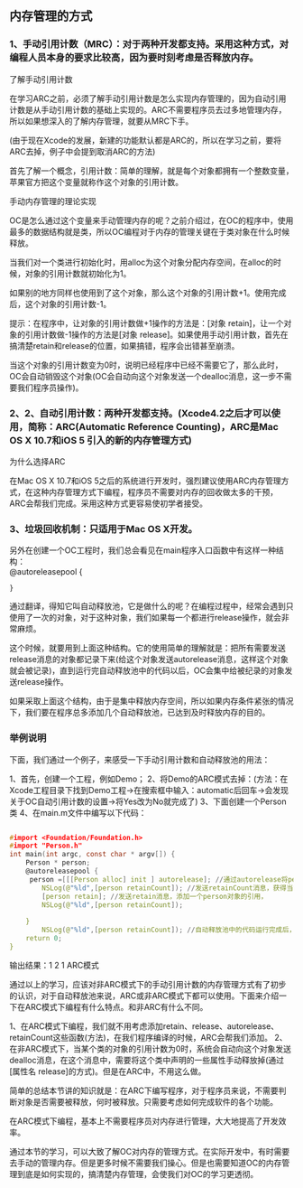 
## 内存管理的方式


 

### 1、手动引用计数（MRC）：对于两种开发都支持。采用这种方式，对编程人员本身的要求比较高，因为要时刻考虑是否释放内存。

了解手动引用计数
 
在学习ARC之前，必须了解手动引用计数是怎么实现内存管理的，因为自动引用计数是从手动引用计数的基础上实现的。ARC不需要程序员去过多地管理内存，所以如果想深入的了解内存管理，就要从MRC下手。
 
(由于现在Xcode的发展，新建的功能默认都是ARC的，所以在学习之前，要将ARC去掉，例子中会提到取消ARC的方法)
 
首先了解一个概念，引用计数：简单的理解，就是每个对象都拥有一个整数变量，苹果官方把这个变量就称作这个对象的引用计数。
 
手动内存管理的理论实现
 
OC是怎么通过这个变量来手动管理内存的呢？之前介绍过，在OC的程序中，使用最多的数据结构就是类，所以OC编程对于内存的管理关键在于类对象在什么时候释放。
 
当我们对一个类进行初始化时，用alloc为这个对象分配内存空间，在alloc的时候，对象的引用计数就初始化为1。
 
如果别的地方同样也使用到了这个对象，那么这个对象的引用计数+1。使用完成后，这个对象的引用计数-1。
 
提示：在程序中，让对象的引用计数做+1操作的方法是：[对象 retain]，让一个对象的引用计数做-1操作的方法是[对象 release]。如果使用手动引用计数，首先在搞清楚retain和release的位置，如果搞错，程序会出错甚至崩溃。
 
当这个对象的引用计数变为0时，说明已经程序中已经不需要它了，那么此时，OC会自动销毁这个对象(OC会自动向这个对象发送一个dealloc消息，这一步不需要我们程序员操作)。
 
### 2、2、自动引用计数：两种开发都支持。(Xcode4.2之后才可以使用，简称：ARC(Automatic Reference Counting)，ARC是Mac OS X 10.7和iOS 5 引入的新的内存管理方式)
 
为什么选择ARC
 
在Mac OS X 10.7和iOS 5之后的系统进行开发时，强烈建议使用ARC内存管理方式，在这种内存管理方式下编程，程序员不需要对内存的回收做太多的干预，ARC会帮我们完成。采用这种方式更容易使初学者接受。


### 3、垃圾回收机制：只适用于Mac OS X开发。
 
另外在创建一个OC工程时，我们总会看见在main程序入口函数中有这样一种结构：  
        @autoreleasepool {
      
    }
通过翻译，得知它叫自动释放池，它是做什么的呢？在编程过程中，经常会遇到只使用了一次的对象，对于这种对象，我们如果每一个都进行release操作，就会非常麻烦。
          
这个时候，就要用到上面这种结构。它的使用简单的理解就是：把所有需要发送release消息的对象都记录下来(给这个对象发送autorelease消息，这样这个对象就会被记录)，直到运行完自动释放池中的代码以后，OC会集中给被纪录的对象发送release操作。
 
如果采取上面这个结构，由于是集中释放内存空间，所以如果内存条件紧张的情况下，我们要在程序总多添加几个自动释放池，已达到及时释放内存的目的。

### 举例说明
 
下面，我们通过一个例子，来感受一下手动引用计数和自动释放池的用法：

1、首先，创建一个工程，例如Demo；
2、将Demo的ARC模式去掉：(方法：在Xcode工程目录下找到Demo工程->在搜索框中输入：automatic后回车->会发现关于OC自动引用计数的设置->将Yes改为No就完成了)
3、下面创建一个Person类
4、在main.m文件中编写以下代码：

```c

#import <Foundation/Foundation.h>
#import "Person.h"
int main(int argc, const char * argv[]) {
    Person * person;
    @autoreleasepool {
     person =[[[Person alloc] init ] autorelease]; //通过autorelease将person对象添加到自动释放池中
        NSLog(@"%ld",[person retainCount]); //发送retainCount消息，获得当前对象的引用计数的值。
        [person retain]; //发送retain消息，添加一个person对象的引用，
        NSLog(@"%ld",[person retainCount]);
  
    }
        NSLog(@"%ld",[person retainCount]); //自动释放池中的代码运行完成后，自动释放池会被销毁，其中所包含对象的引用计数都会-1，对于引用计数为0的对象会被销毁
    return 0;
}

```

输出结果：1
2
1
ARC模式

通过以上的学习，应该对非ARC模式下的手动引用计数的内存管理方式有了初步的认识，对于自动释放池来说，ARC或非ARC模式下都可以使用。下面来介绍一下在ARC模式下编程有什么特点。和非ARC有什么不同。

1、在ARC模式下编程，我们就不用考虑添加retain、release、autorelease、retainCount这些函数(方法)，在我们程序编译的时候，ARC会帮我们添加。
2、在非ARC模式下，当某个类的对象的引用计数为0时，系统会自动向这个对象发送dealloc消息，在这个消息中，需要将这个类中声明的一些属性手动释放掉(通过[属性名 release]的方式)。但是在ARC中，不用这么做。
 
简单的总结本节讲的知识就是：在ARC下编写程序，对于程序员来说，不需要判断对象是否需要被释放，何时被释放。只需要考虑如何完成软件的各个功能。
 
在ARC模式下编程，基本上不需要程序员对内存进行管理，大大地提高了开发效率。
 
通过本节的学习，可以大致了解OC对内存的管理方式。在实际开发中，有时需要去手动的管理内存。但是更多时候不需要我们操心。但是也需要知道OC的内存管理到底是如何实现的，搞清楚内存管理，会使我们对OC的学习更透彻。